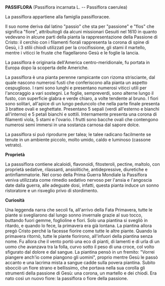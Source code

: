 **PASSIFLORA** (Passiflora incarnata L. -- Passiflora caerulea)

La passiflora appartiene alla famiglia passifloracee.

Il suo nome deriva dal latino "passio" che sta per "passione" e "flos"
che significa "fiore", attribuitogli da alcuni missionari Gesuiti nel
1610 in quanto vedevano in alcune parti della pianta la rappresentazione
della Passione di Cristo: il cerchio con i filamenti fiorali rappresenta
la corona di spine di Gesù, i 3 stilii chiodi utilizzati per la
crocifissione, gli stami il martello, mentre i viticci le fruste che
flagellarono Gesù e le foglie la lancia.

La passiflora è originaria dell'America centro-meridionale, fu portata
in Europa dopo la scoperta delle Americhe.

La passiflora è una pianta perenne rampicante con rizoma strisciante,
dal quale nascono numerosi fusti che conferiscono alla pianta un aspetto
cespuglioso. I rami sono lunghi e presentano numerosi viticci utili per
l'ancoraggio a vari sostegni. Le foglie, sempreverdi, sono alterne lungo
il fusto, con superficie glabra e verde chiaro, a volte tendente al
bruno. I fiori sono solitari, all'apice di un lungo peduncolo che nella
parte finale presenta 3 brattee ovali e seghettate. Presentano 5 sepali
(verdi all'esterno e bianchi all'interno) e 5 petali bianchi e sottili.
Internamente presenta una corona di filamenti viola, 5 stami e l'ovario.
I frutti sono bacche ovali che contengono numerosi semi immersi in una
sostanza carnosa dal sapore dolce.

La passiflora si può riprodurre per talea; le talee radicano facilmente
se tenute in un ambiente piccolo, molto umido, caldo e luminoso (cassone
vetrato).

**Proprietà**

La passsiflora contiene alcaloidi, flavonoidi, fitosteroli, pectine,
maltolo, con proprietà sedative, rilassanti, ansiolitiche,
antidepressive, diuretiche e antinfiammatorie. Nel corso della Prima
Guerra Mondiale la Passiflora veniva utilizzata come rimedio sedativo
nervoso per l'ansia e l'angoscia date dalla guerra, alle adeguate dosi,
infatti, questa pianta induce un sonno ristoratore e un risveglio privo
di stordimento.

**Curiosità**

Una leggenda narra che secoli fa, all'arrivo della Fata Primavera, tutte
le piante si svegliarono dal lungo sonno invernale grazie al suo tocco,
buttando fuori gemme, foglioline e fiori. Solo una piantina si svegliò
in ritardo, e quando lo fece, la primavera era già lontana. La piantina
allora pregò Cristo perché la facesse fiorire come tutte le altre
piante. Quando la primavera ritornò, tutte le piante fiorirono,
all'infuori della piantina senza nome. Fu allora che il vento portò una
eco di pianti, di lamenti e di urla di un uomo che avanzava tra la
folla, curvo sotto il peso di una croce, col volto sfigurato dal dolore
e dal sangue. La piantina pensò in un fremito: "Vorrei piangere anch'io
come piangono gli uomini", proprio mentre Gesù le passò accanto e una
lacrima mista a sangue cadde sulla povera piantina. Subito sbocciò un
fiore strano e bellissimo, che portava nella sua corolla gli strumenti
della passione di Gesù: una corona, un martello e dei chiodi. Era nato
così un nuovo fiore: la passiflora o fiore della passione.
